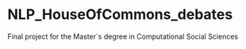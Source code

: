# NLP_HouseOfCommons_debates
Final project for the Master´s degree in Computational Social Sciences
